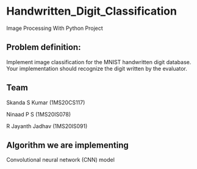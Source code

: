 # Handwritten_Digit_Classification
Image Processing With Python Project

## Problem definition:


Implement image classification for the MNIST handwritten digit database. Your implementation should recognize the digit written by the evaluator.


## Team

Skanda S Kumar (1MS20CS117)

Ninaad P S     (1MS20IS078)

R Jayanth Jadhav (1MS20IS091)

## Algorithm we are implementing

Convolutional neural network (CNN) model 

